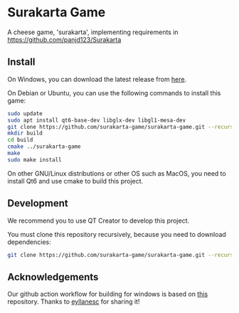 # Surakarta Game
A cheese game, 'surakarta', implementing requirements in https://github.com/panjd123/Surakarta

## Install

On Windows, you can download the latest release from [here](https://github.com/surakarta-game/surakarta-game/releases).

On Debian or Ubuntu, you can use the following commands to install this game:
```bash
sudo update
sudo apt install qt6-base-dev libglx-dev libgl1-mesa-dev
git clone https://github.com/surakarta-game/surakarta-game.git --recursive
mkdir build
cd build
cmake ../surakarta-game
make
sudo make install
```

On other GNU/Linux distributions or other OS such as MacOS, you need to install Qt6 and use cmake to build this project.

## Development

We recommend you to use QT Creator to develop this project.

You must clone this repository recursively, because you need to download dependencies:
```bash
git clone https://github.com/surakarta-game/surakarta-game.git --recursive
```

## Acknowledgements

Our github action workflow for building for windows is based on [this](https://github.com/eyllanesc/69108420) repository. Thanks to [eyllanesc](https://github.com/eyllanesc) for sharing it!
